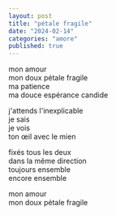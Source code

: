 ```yaml
---
layout: post
title: "pétale fragile"
date: "2024-02-14"
categories: "amore"
published: true
---
```


mon amour  
mon doux pétale fragile  
ma patience  
ma douce espérance candide  

j'attends l'inexplicable  
je sais  
je vois  
ton œil avec le mien  

fixés tous les deux  
dans la même direction  
toujours ensemble  
encore ensemble  

mon amour  
mon doux pétale fragile  
